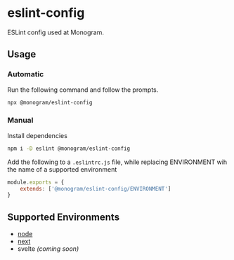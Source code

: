 # eslint-config

ESLint config used at Monogram.

## Usage

### Automatic

Run the following command and follow the prompts.

```sh
npx @monogram/eslint-config
```

### Manual

Install dependencies

```sh
npm i -D eslint @monogram/eslint-config
```

Add the following to a `.eslintrc.js` file, while replacing ENVIRONMENT wih the name of a supported environment

```js
module.exports = {
	extends: ['@monogram/eslint-config/ENVIRONMENT']
}
```

## Supported Environments

- [node]("./node.js")
- [next]("./next.js")
- svelte _(coming soon)_
